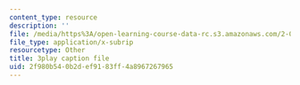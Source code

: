 ```yaml
---
content_type: resource
description: ''
file: /media/https%3A/open-learning-course-data-rc.s3.amazonaws.com/2-003sc-engineering-dynamics-fall-2011/2f980b540b2def9183ff4a8967267965_63sIgMvBuEQ.srt
file_type: application/x-subrip
resourcetype: Other
title: 3play caption file
uid: 2f980b54-0b2d-ef91-83ff-4a8967267965
---
```

